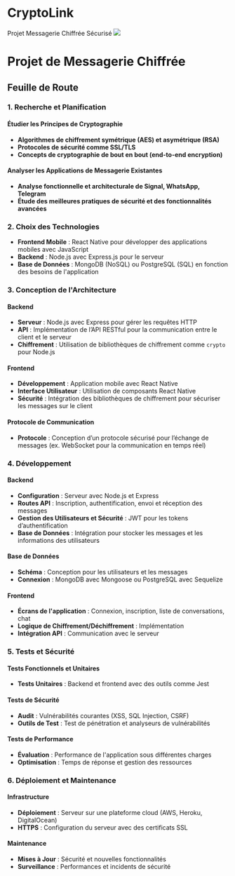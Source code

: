 # CryptoLink
Projet Messagerie Chiffrée Sécurisé
![](Images/Capture-removebg-preview.jpg)
# Projet de Messagerie Chiffrée

## Feuille de Route

### 1. Recherche et Planification

#### Étudier les Principes de Cryptographie
- **Algorithmes de chiffrement symétrique (AES) et asymétrique (RSA)**
- **Protocoles de sécurité comme SSL/TLS**
- **Concepts de cryptographie de bout en bout (end-to-end encryption)**

#### Analyser les Applications de Messagerie Existantes
- **Analyse fonctionnelle et architecturale de Signal, WhatsApp, Telegram**
- **Étude des meilleures pratiques de sécurité et des fonctionnalités avancées**

### 2. Choix des Technologies

- **Frontend Mobile** : React Native pour développer des applications mobiles avec JavaScript
- **Backend** : Node.js avec Express.js pour le serveur
- **Base de Données** : MongoDB (NoSQL) ou PostgreSQL (SQL) en fonction des besoins de l'application

### 3. Conception de l'Architecture

#### Backend
- **Serveur** : Node.js avec Express pour gérer les requêtes HTTP
- **API** : Implémentation de l’API RESTful pour la communication entre le client et le serveur
- **Chiffrement** : Utilisation de bibliothèques de chiffrement comme `crypto` pour Node.js

#### Frontend
- **Développement** : Application mobile avec React Native
- **Interface Utilisateur** : Utilisation de composants React Native
- **Sécurité** : Intégration des bibliothèques de chiffrement pour sécuriser les messages sur le client

#### Protocole de Communication
- **Protocole** : Conception d’un protocole sécurisé pour l’échange de messages (ex. WebSocket pour la communication en temps réel)

### 4. Développement

#### Backend
- **Configuration** : Serveur avec Node.js et Express
- **Routes API** : Inscription, authentification, envoi et réception des messages
- **Gestion des Utilisateurs et Sécurité** : JWT pour les tokens d’authentification
- **Base de Données** : Intégration pour stocker les messages et les informations des utilisateurs

#### Base de Données
- **Schéma** : Conception pour les utilisateurs et les messages
- **Connexion** : MongoDB avec Mongoose ou PostgreSQL avec Sequelize

#### Frontend
- **Écrans de l'application** : Connexion, inscription, liste de conversations, chat
- **Logique de Chiffrement/Déchiffrement** : Implémentation
- **Intégration API** : Communication avec le serveur

### 5. Tests et Sécurité

#### Tests Fonctionnels et Unitaires
- **Tests Unitaires** : Backend et frontend avec des outils comme Jest

#### Tests de Sécurité
- **Audit** : Vulnérabilités courantes (XSS, SQL Injection, CSRF)
- **Outils de Test** : Test de pénétration et analyseurs de vulnérabilités

#### Tests de Performance
- **Évaluation** : Performance de l'application sous différentes charges
- **Optimisation** : Temps de réponse et gestion des ressources

### 6. Déploiement et Maintenance

#### Infrastructure
- **Déploiement** : Serveur sur une plateforme cloud (AWS, Heroku, DigitalOcean)
- **HTTPS** : Configuration du serveur avec des certificats SSL

#### Maintenance
- **Mises à Jour** : Sécurité et nouvelles fonctionnalités
- **Surveillance** : Performances et incidents de sécurité
